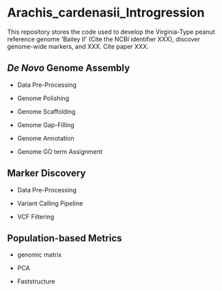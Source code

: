 # Arachis_cardenasii_Introgression

This repository stores the code used to develop the Virginia-Type peanut reference genome 'Bailey II' (Cite the NCBI identifier XXX), discover genome-wide markers, and XXX.
Cite paper XXX.

## *De Novo* Genome Assembly

- Data Pre-Processing

- Genome Polishing 

- Genome Scaffolding 

- Genome Gap-Filling 

- Genome Annotation 

- Genome GO term Assignment

## Marker Discovery 

- Data Pre-Processing

- Variant Calling Pipeline 

- VCF Filtering

## Population-based Metrics

- genomic matrix

- PCA

- Faststructure
